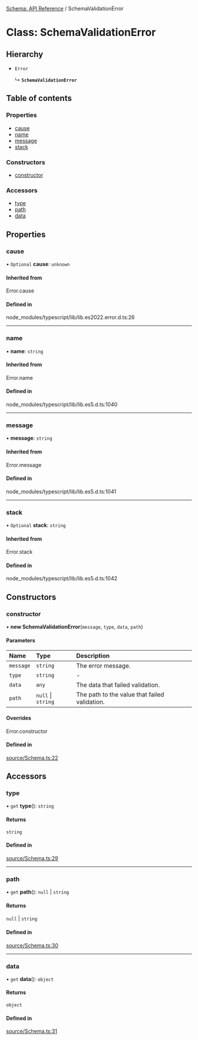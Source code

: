 [Schema: API Reference](../README.md) / SchemaValidationError

# Class: SchemaValidationError

## Hierarchy

- `Error`

  ↳ **`SchemaValidationError`**

## Table of contents

### Properties

- [cause](SchemaValidationError.md#cause)
- [name](SchemaValidationError.md#name)
- [message](SchemaValidationError.md#message)
- [stack](SchemaValidationError.md#stack)

### Constructors

- [constructor](SchemaValidationError.md#constructor)

### Accessors

- [type](SchemaValidationError.md#type)
- [path](SchemaValidationError.md#path)
- [data](SchemaValidationError.md#data)

## Properties

### cause

• `Optional` **cause**: `unknown`

#### Inherited from

Error.cause

#### Defined in

node_modules/typescript/lib/lib.es2022.error.d.ts:26

___

### name

• **name**: `string`

#### Inherited from

Error.name

#### Defined in

node_modules/typescript/lib/lib.es5.d.ts:1040

___

### message

• **message**: `string`

#### Inherited from

Error.message

#### Defined in

node_modules/typescript/lib/lib.es5.d.ts:1041

___

### stack

• `Optional` **stack**: `string`

#### Inherited from

Error.stack

#### Defined in

node_modules/typescript/lib/lib.es5.d.ts:1042

## Constructors

### constructor

• **new SchemaValidationError**(`message`, `type`, `data`, `path`)

#### Parameters

| Name | Type | Description |
| :------ | :------ | :------ |
| `message` | `string` | The error message. |
| `type` | `string` | - |
| `data` | `any` | The data that failed validation. |
| `path` | ``null`` \| `string` | The path to the value that failed validation. |

#### Overrides

Error.constructor

#### Defined in

[source/Schema.ts:22](https://github.com/JeremyBankes/schema/blob/3fe46d4/source/Schema.ts#L22)

## Accessors

### type

• `get` **type**(): `string`

#### Returns

`string`

#### Defined in

[source/Schema.ts:29](https://github.com/JeremyBankes/schema/blob/3fe46d4/source/Schema.ts#L29)

___

### path

• `get` **path**(): ``null`` \| `string`

#### Returns

``null`` \| `string`

#### Defined in

[source/Schema.ts:30](https://github.com/JeremyBankes/schema/blob/3fe46d4/source/Schema.ts#L30)

___

### data

• `get` **data**(): `object`

#### Returns

`object`

#### Defined in

[source/Schema.ts:31](https://github.com/JeremyBankes/schema/blob/3fe46d4/source/Schema.ts#L31)
